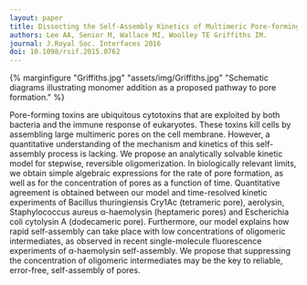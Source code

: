 ```yaml
---
layout: paper
title: Dissecting the Self-Assembly Kinetics of Multimeric Pore-forming Toxins.
authors: Lee AA, Senior M, Wallace MI, Woolley TE Griffiths IM.
journal: J.Royal Soc. Interfaces 2016
doi: 10.1098/rsif.2015.0762
---
```

{% marginfigure "Griffiths.jpg" "assets/img/Griffiths.jpg" "Schematic diagrams illustrating monomer addition as a proposed pathway to pore formation." %}

Pore-forming toxins are ubiquitous cytotoxins that are exploited by both bacteria and the immune response of eukaryotes. These toxins kill cells by assembling large multimeric pores on the cell membrane. However, a quantitative understanding of the mechanism and kinetics of this self-assembly process is lacking. We propose an analytically solvable kinetic model for stepwise, reversible oligomerization. In biologically relevant limits, we obtain simple algebraic expressions for the rate of pore formation, as well as for the concentration of pores as a function of time. Quantitative agreement is obtained between our model and time-resolved kinetic experiments of Bacillus thuringiensis Cry1Ac (tetrameric pore), aerolysin, Staphylococcus aureus α-haemolysin (heptameric pores) and Escherichia coli cytolysin A (dodecameric pore). Furthermore, our model explains how rapid self-assembly can take place with low concentrations of oligomeric intermediates, as observed in recent single-molecule fluorescence experiments of α-haemolysin self-assembly. We propose that suppressing the concentration of oligomeric intermediates may be the key to reliable, error-free, self-assembly of pores.
